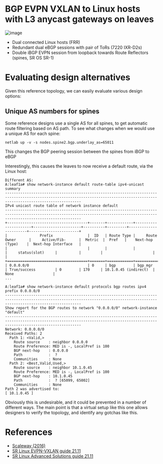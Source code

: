 # BGP EVPN VXLAN to Linux hosts with L3 anycast gateways on leaves

![image](https://user-images.githubusercontent.com/2031627/151012844-ac984a74-1803-433d-82f9-1157d87d26a8.png)

* Dual connected Linux hosts (FRR)
* Redundant dual eBGP sessions with pair of ToRs (7220 IXR-D2s)
* Double iBGP EVPN session from loopback towards Route Reflectors (spines, SR OS SR-1)

# Evaluating design alternatives
Given this reference topology, we can easily evaluate various design options:

## Unique AS numbers for spines
Some reference designs use a single AS for all spines, to get automatic route filtering based on AS path. To see what changes when we would use a unique AS for each spine:
```
netlab up -v -s nodes.spine2.bgp.underlay_as=65011
```
This changes the BGP peering session between the spines from iBGP to eBGP

Interestingly, this causes the leaves to now receive a default route, via the Linux host:
```
Different AS:
A:leaf1a# show network-instance default route-table ipv4-unicast summary                                                                                                                                           
-------------------------------------------------------------------------------------------------------------------------------------------------------------------------------
IPv4 unicast route table of network instance default
-------------------------------------------------------------------------------------------------------------------------------------------------------------------------------
+-------------------------------------+-------+------------+----------------------+----------------------+----------+---------+-----------------------+-----------------------+
|               Prefix                |  ID   | Route Type |     Route Owner      |     Active/Fib-      |  Metric  |  Pref   |    Next-hop (Type)    |  Next-hop Interface   |
|                                     |       |            |                      |     status(slot)     |          |         |                       |                       |
+=====================================+=======+============+======================+======================+==========+=========+=======================+=======================+
| 0.0.0.0/0                           | 0     | bgp        | bgp_mgr              | True/success         | 0        | 170     | 10.1.0.45 (indirect)  | None                  |
...

A:leaf1a# show network-instance default protocols bgp routes ipv4 prefix 0.0.0.0/0                                                                                             
-------------------------------------------------------------------------------------------------------------------------------------------------------------------------------
Show report for the BGP routes to network "0.0.0.0/0" network-instance  "default"
-------------------------------------------------------------------------------------------------------------------------------------------------------------------------------
Network: 0.0.0.0/0
Received Paths: 2
  Path 1: <Valid,>
    Route source    : neighbor 0.0.0.0
    Route Preference: MED is -, LocalPref is 100
    BGP next-hop    : 0.0.0.0
    Path            :  ?
    Communities     : None
  Path 2: <Best,Valid,Used,>
    Route source    : neighbor 10.1.0.45
    Route Preference: MED is -, LocalPref is 100
    BGP next-hop    : 10.1.0.45
    Path            :  ? [65099, 65002]
    Communities     : None
Path 2 was advertised to: 
[ 10.1.0.45 ]
```
Obviously this is undesirable, and it could be prevented in a number of different ways. The main point is that a virtual setup like this one allows designers to verify the topology, and identify any gotchas like this.

# References
* [Scaleway (2016)](https://www.enog.org/wp-content/uploads/presentations/enog-16/18-Scaleway-P14-fabric-ENOG16.pdf)
* [SR Linux EVPN-VXLAN guide 21.11](https://documentation.nokia.com/cgi-bin/dbaccessfilename.cgi/3HE17913AAAA01_V1_SR%20Linux%20R21.11%20EVPN-VXLAN%20User%20Guide.pdf)
* [SR Linux Advanced Solutions guide 21.11](https://documentation.nokia.com/cgi-bin/dbaccessfilename.cgi/3HE17902AAAA01_V1_SR%20Linux%20R21.11%20%20Advanced%20Solutions%20Guide.pdf)
